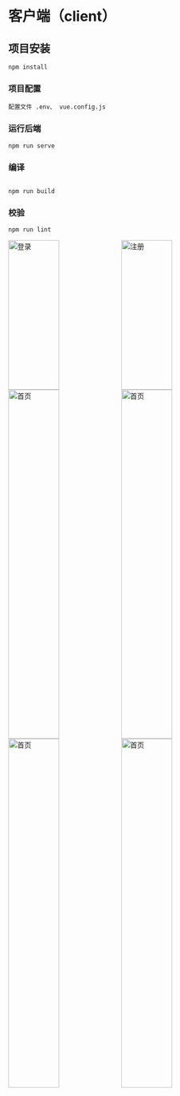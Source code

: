 # 客户端（client）

## 项目安装

```
npm install
```

### 项目配置

```
配置文件 .env、 vue.config.js
```

### 运行后端

```
npm run serve
```

### 编译

```

npm run build
```

### 校验

```
npm run lint
```

<img src="https://img1.imgtp.com/2023/09/08/fXMgKr0p.png" alt="登录" width="45%" height="300"><img src="https://img1.imgtp.com/2023/09/08/lqzHlzSc.png" alt="注册" width="45%" height="300">
<img src="https://img1.imgtp.com/2023/09/08/EFE4At0l.png" alt="首页" width="45%" height="700"><img src="https://img1.imgtp.com/2023/09/08/IXNVERBE.png" alt="首页" width="45%" height="700">
<img src="https://img1.imgtp.com/2023/09/08/OJwec03K.png" alt="首页" width="45%" height="700"><img src="https://img1.imgtp.com/2023/09/08/0TYlBrFx.png" alt="首页" width="45%" height="700">


